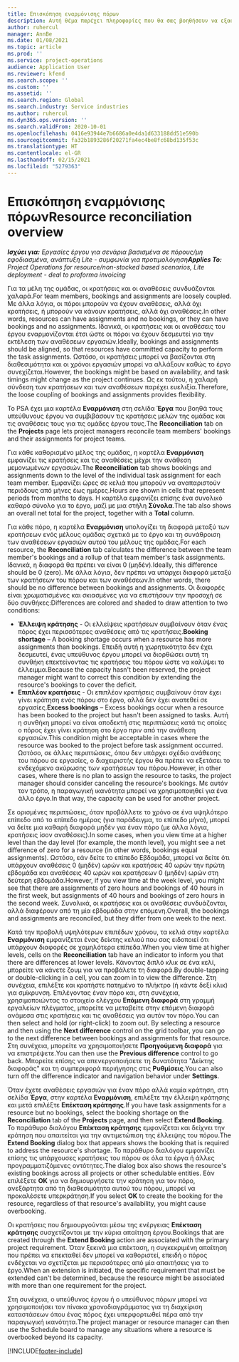 ```yaml
---
title: Επισκόπηση εναρμόνισης πόρων
description: Αυτή θέμα παρέχει πληροφορίες που θα σας βοηθήσουν να εξασφαλίσετε ότι οι κρατήσεις και οι αναθέσεις πόρων για έργα θα είναι αντιστοιχισμένες.
author: ruhercul
manager: AnnBe
ms.date: 01/08/2021
ms.topic: article
ms.prod: ''
ms.service: project-operations
audience: Application User
ms.reviewer: kfend
ms.search.scope: ''
ms.custom: ''
ms.assetid: ''
ms.search.region: Global
ms.search.industry: Service industries
ms.author: ruhercul
ms.dyn365.ops.version: ''
ms.search.validFrom: 2020-10-01
ms.openlocfilehash: 0416e93944e7b6686a0e4da1d633188dd51e590b
ms.sourcegitcommit: fa32b1893286f20271fa4ec4be8fc68bd135f53c
ms.translationtype: HT
ms.contentlocale: el-GR
ms.lasthandoff: 02/15/2021
ms.locfileid: "5279363"
---
```

# <a name="resource-reconciliation-overview"></a><span data-ttu-id="a9d96-103">Επισκόπηση εναρμόνισης πόρων</span><span class="sxs-lookup"><span data-stu-id="a9d96-103">Resource reconciliation overview</span></span>

<span data-ttu-id="a9d96-104">_**Ισχύει για:** Εργασίες έργου για σενάρια βασισμένα σε πόρους/μη εφοδιασμένα, ανάπτυξη Lite - συμφωνία για προτιμολόγηση_</span><span class="sxs-lookup"><span data-stu-id="a9d96-104">_**Applies To:** Project Operations for resource/non-stocked based scenarios, Lite deployment - deal to proforma invoicing_</span></span>

<span data-ttu-id="a9d96-105">Για τα μέλη της ομάδας, οι κρατήσεις και οι αναθέσεις συνδυάζονται χαλαρά.</span><span class="sxs-lookup"><span data-stu-id="a9d96-105">For team members, bookings and assignments are loosely coupled.</span></span> <span data-ttu-id="a9d96-106">Με άλλα λόγια, οι πόροι μπορούν να έχουν αναθέσεις, αλλά όχι κρατήσεις, ή μπορούν να κάνουν κρατήσεις, αλλά όχι αναθέσεις.</span><span class="sxs-lookup"><span data-stu-id="a9d96-106">In other words, resources can have assignments and no bookings, or they can have bookings and no assignments.</span></span> <span data-ttu-id="a9d96-107">Ιδανικά, οι κρατήσεις και οι αναθέσεις του έργου εναρμονίζονται έτσι ώστε οι πόροι να έχουν δεσμευτεί για την εκτέλεση των αναθέσεων εργασιών.</span><span class="sxs-lookup"><span data-stu-id="a9d96-107">Ideally, bookings and assignments should be aligned, so that resources have committed capacity to perform the task assignments.</span></span> <span data-ttu-id="a9d96-108">Ωστόσο, οι κρατήσεις μπορεί να βασίζονται στη διαθεσιμότητα και οι χρόνοι εργασιών μπορεί να αλλάξουν καθώς το έργο συνεχίζεται.</span><span class="sxs-lookup"><span data-stu-id="a9d96-108">However, the bookings might be based on availability, and task timings might change as the project continues.</span></span> <span data-ttu-id="a9d96-109">Ως εκ τούτου, η χαλαρή σύνδεση των κρατήσεων και των αναθέσεων παρέχει ευελιξία.</span><span class="sxs-lookup"><span data-stu-id="a9d96-109">Therefore, the loose coupling of bookings and assignments provides flexibility.</span></span>

<span data-ttu-id="a9d96-110">Το PSA έχει μια καρτέλα **Εναρμόνιση** στη σελίδα **Έργα** που βοηθά τους υπεύθυνους έργου να συμβιβάσουν τις κρατήσεις μελών της ομάδας και τις αναθέσεις τους για τις ομάδες έργου τους.</span><span class="sxs-lookup"><span data-stu-id="a9d96-110">The **Reconciliation** tab on the **Projects** page lets project managers reconcile team members' bookings and their assignments for project teams.</span></span>

<span data-ttu-id="a9d96-111">Για κάθε καθορισμένο μέλος της ομάδας, η καρτέλα **Εναρμόνιση** εμφανίζει τις κρατήσεις και τις αναθέσεις μέχρι την ανάθεση μεμονωμένων εργασιών.</span><span class="sxs-lookup"><span data-stu-id="a9d96-111">The **Reconciliation** tab shows bookings and assignments down to the level of the individual task assignment for each team member.</span></span> <span data-ttu-id="a9d96-112">Εμφανίζει ώρες σε κελιά που μπορούν να αναπαριστούν περιόδους από μήνες έως ημέρες.</span><span class="sxs-lookup"><span data-stu-id="a9d96-112">Hours are shown in cells that represent periods from months to days.</span></span> <span data-ttu-id="a9d96-113">Η καρτέλα εμφανίζει επίσης ένα συνολικό καθαρό σύνολο για το έργο, μαζί με μια στήλη **Σύνολα**.</span><span class="sxs-lookup"><span data-stu-id="a9d96-113">The tab also shows an overall net total for the project, together with a **Total** column.</span></span>

<span data-ttu-id="a9d96-114">Για κάθε πόρο, η καρτέλα **Εναρμόνιση** υπολογίζει τη διαφορά μεταξύ των κρατήσεων ενός μέλους ομάδας σχετικά με το έργο και τη συνάθροιση των αναθέσεων εργασιών αυτού του μέλους της ομάδας.</span><span class="sxs-lookup"><span data-stu-id="a9d96-114">For each resource, the **Reconciliation** tab calculates the difference between the team member's bookings and a rollup of that team member's task assignments.</span></span> <span data-ttu-id="a9d96-115">Ιδανικά, η διαφορά θα πρέπει να είναι 0 (μηδέν).</span><span class="sxs-lookup"><span data-stu-id="a9d96-115">Ideally, this difference should be 0 (zero).</span></span> <span data-ttu-id="a9d96-116">Με άλλα λόγια, δεν πρέπει να υπάρχει διαφορά μεταξύ των κρατήσεων του πόρου και των αναθέσεων.</span><span class="sxs-lookup"><span data-stu-id="a9d96-116">In other words, there should be no difference between bookings and assignments.</span></span> <span data-ttu-id="a9d96-117">Οι διαφορές είναι χρωματισμένες και σκιασμένες για να επιστήσουν την προσοχή σε δύο συνθήκες:</span><span class="sxs-lookup"><span data-stu-id="a9d96-117">Differences are colored and shaded to draw attention to two conditions:</span></span>

- <span data-ttu-id="a9d96-118">**Έλλειψη κράτησης** - Οι ελλείψεις κρατήσεων συμβαίνουν όταν ένας πόρος έχει περισσότερες αναθέσεις από τις κρατήσεις.</span><span class="sxs-lookup"><span data-stu-id="a9d96-118">**Booking shortage** – A booking shortage occurs when a resource has more assignments than bookings.</span></span> <span data-ttu-id="a9d96-119">Επειδή αυτή η χωρητικότητα δεν έχει δεσμευτεί, ένας υπεύθυνος έργου μπορεί να διορθώσει αυτή τη συνθήκη επεκτείνοντας τις κρατήσεις του πόρου ώστε να καλύψει το έλλειμμα.</span><span class="sxs-lookup"><span data-stu-id="a9d96-119">Because the capacity hasn't been reserved, the project manager might want to correct this condition by extending the resource's bookings to cover the deficit.</span></span>
- <span data-ttu-id="a9d96-120">**Επιπλέον κρατήσεις** - Οι επιπλέον κρατήσεις συμβαίνουν όταν έχει γίνει κράτηση ενός πόρου στο έργο, αλλά δεν έχει ανατεθεί σε εργασίες.</span><span class="sxs-lookup"><span data-stu-id="a9d96-120">**Excess bookings** – Excess bookings occur when a resource has been booked to the project but hasn't been assigned to tasks.</span></span> <span data-ttu-id="a9d96-121">Αυτή η συνθήκη μπορεί να είναι αποδεκτή στις περιπτώσεις κατά τις οποίες ο πόρος έχει γίνει κράτηση στο έργο πριν από την ανάθεση εργασιών.</span><span class="sxs-lookup"><span data-stu-id="a9d96-121">This condition might be acceptable in cases where the resource was booked to the project before task assignment occurred.</span></span> <span data-ttu-id="a9d96-122">Ωστόσο, σε άλλες περιπτώσεις, όπου δεν υπάρχει σχέδιο ανάθεσης του πόρου σε εργασίες, ο διαχειριστής έργου θα πρέπει να εξετάσει το ενδεχόμενο ακύρωσης των κρατήσεων του πόρου.</span><span class="sxs-lookup"><span data-stu-id="a9d96-122">However, in other cases, where there is no plan to assign the resource to tasks, the project manager should consider canceling the resource's bookings.</span></span> <span data-ttu-id="a9d96-123">Με αυτόν τον τρόπο, η παραγωγική ικανότητα μπορεί να χρησιμοποιηθεί για ένα άλλο έργο.</span><span class="sxs-lookup"><span data-stu-id="a9d96-123">In that way, the capacity can be used for another project.</span></span>

<span data-ttu-id="a9d96-124">Σε ορισμένες περιπτώσεις, όταν προβάλλετε το χρόνο σε ένα υψηλότερο επίπεδο από το επίπεδο ημέρας (για παράδειγμα, το επίπεδο μήνα), μπορεί να δείτε μια καθαρή διαφορά μηδέν για έναν πόρο (με άλλα λόγια, κρατήσεις ίσον αναθέσεις).</span><span class="sxs-lookup"><span data-stu-id="a9d96-124">In some cases, when you view time at a higher level than the day level (for example, the month level), you might see a net difference of zero for a resource (in other words, bookings equal assignments).</span></span> <span data-ttu-id="a9d96-125">Ωστόσο, εάν δείτε το επίπεδο Εβδομάδα, μπορεί να δείτε ότι υπάρχουν αναθέσεις 0 (μηδέν) ωρών και κρατήσεις 40 ωρών την πρώτη εβδομάδα και αναθέσεις 40 ωρών και κρατήσεων 0 (μηδέν) ωρών στη δεύτερη εβδομάδα.</span><span class="sxs-lookup"><span data-stu-id="a9d96-125">However, if you view time at the week level, you might see that there are assignments of zero hours and bookings of 40 hours in the first week, but assignments of 40 hours and bookings of zero hours in the second week.</span></span> <span data-ttu-id="a9d96-126">Συνολικά, οι κρατήσεις και οι αναθέσεις συνδυάζονται, αλλά διαφέρουν από τη μία εβδομάδα στην επόμενη.</span><span class="sxs-lookup"><span data-stu-id="a9d96-126">Overall, the bookings and assignments are reconciled, but they differ from one week to the next.</span></span>

<span data-ttu-id="a9d96-127">Κατά την προβολή υψηλότερων επιπέδων χρόνου, τα κελιά στην καρτέλα **Εναρμόνιση** εμφανίζεται ένας δείκτης κελιού που σας ειδοποιεί ότι υπάρχουν διαφορές σε χαμηλότερα επίπεδα.</span><span class="sxs-lookup"><span data-stu-id="a9d96-127">When you view time at higher levels, cells on the **Reconciliation** tab have an indicator to inform you that there are differences at lower levels.</span></span> <span data-ttu-id="a9d96-128">Κάνοντας διπλό κλικ σε ένα κελί, μπορείτε να κάνετε ζουμ για να προβάλετε τη διαφορά.</span><span class="sxs-lookup"><span data-stu-id="a9d96-128">By double-tapping or double-clicking in a cell, you can zoom in to view the difference.</span></span> <span data-ttu-id="a9d96-129">Στη συνέχεια, επιλέξτε και κρατήστε πατημένο το πλήκτρο (ή κάντε δεξί κλικ) για σμίκρυνση. Επιλέγοντας έναν πόρο και, στη συνέχεια, χρησιμοποιώντας το στοιχείο ελέγχου **Επόμενη διαφορά** στη γραμμή εργαλείων πλέγματος, μπορείτε να μεταβείτε στην επόμενη διαφορά ανάμεσα στις κρατήσεις και τις αναθέσεις για αυτόν τον πόρο.</span><span class="sxs-lookup"><span data-stu-id="a9d96-129">You can then select and hold (or right-click) to zoom out. By selecting a resource and then using the **Next difference** control on the grid toolbar, you can go to the next difference between bookings and assignments for that resource.</span></span> <span data-ttu-id="a9d96-130">Στη συνέχεια, μπορείτε να χρησιμοποιήσετε **Προηγούμενη διαφορά** για να επιστρέψετε.</span><span class="sxs-lookup"><span data-stu-id="a9d96-130">You can then use the **Previous difference** control to go back.</span></span> <span data-ttu-id="a9d96-131">Μπορείτε επίσης να απενεργοποιήσετε τη δυνατότητα "Δείκτης διαφοράς" και τη συμπεριφορά περιήγησης στις **Ρυθμίσεις**.</span><span class="sxs-lookup"><span data-stu-id="a9d96-131">You can also turn off the difference indicator and navigation behavior under **Settings**.</span></span>

<span data-ttu-id="a9d96-132">Όταν έχετε αναθέσεις εργασιών για έναν πόρο αλλά καμία κράτηση, στη σελίδα **Έργα**, στην καρτέλα **Εναρμόνιση**, επιλέξτε την έλλειψη κράτησης και μετά επιλέξτε **Επέκταση κράτησης**.</span><span class="sxs-lookup"><span data-stu-id="a9d96-132">If you have task assignments for a resource but no bookings, select the booking shortage on the **Reconciliation** tab of the **Projects** page, and then select **Extend Booking**.</span></span> <span data-ttu-id="a9d96-133">Το παράθυρο διαλόγου **Επέκταση κράτησης** εμφανίζεται και δείχνει την κράτηση που απαιτείται για την αντιμετώπιση της έλλειψης του πόρου.</span><span class="sxs-lookup"><span data-stu-id="a9d96-133">The **Extend Booking** dialog box that appears shows the booking that is required to address the resource's shortage.</span></span> <span data-ttu-id="a9d96-134">Το παράθυρο διαλόγου εμφανίζει επίσης τις υπάρχουσες κρατήσεις του πόρου σε όλα τα έργα ή άλλες προγραμματιζόμενες οντότητες.</span><span class="sxs-lookup"><span data-stu-id="a9d96-134">The dialog box also shows the resource's existing bookings across all projects or other schedulable entities.</span></span> <span data-ttu-id="a9d96-135">Εάν επιλέξετε **OK** για να δημιουργήσετε την κράτηση για τον πόρο, ανεξάρτητα από τη διαθεσιμότητα αυτού του πόρου, μπορεί να προκαλέσετε υπερκράτηση.</span><span class="sxs-lookup"><span data-stu-id="a9d96-135">If you select **OK** to create the booking for the resource, regardless of that resource's availability, you might cause overbooking.</span></span>

<span data-ttu-id="a9d96-136">Οι κρατήσεις που δημιουργούνται μέσω της ενέργειας **Επέκταση κράτησης** συσχετίζονται με την κύρια απαίτηση έργου.</span><span class="sxs-lookup"><span data-stu-id="a9d96-136">Bookings that are created through the **Extend Booking** action are associated with the primary project requirement.</span></span> <span data-ttu-id="a9d96-137">Όταν ξεκινά μια επέκταση, η συγκεκριμένη απαίτηση που πρέπει να επεκταθεί δεν μπορεί να καθοριστεί, επειδή ο πόρος ενδέχεται να σχετίζεται με περισσότερες από μία απαιτήσεις για το έργο.</span><span class="sxs-lookup"><span data-stu-id="a9d96-137">When an extension is initiated, the specific requirement that must be extended can't be determined, because the resource might be associated with more than one requirement for the project.</span></span>

<span data-ttu-id="a9d96-138">Στη συνέχεια, ο υπεύθυνος έργου ή ο υπεύθυνος πόρων μπορεί να χρησιμοποιήσει τον πίνακα χρονοδιαγράμματος για τη διαχείριση καταστάσεων όπου ένας πόρος έχει υπερφορτωθεί πέρα από την παραγωγική ικανότητα.</span><span class="sxs-lookup"><span data-stu-id="a9d96-138">The project manager or resource manager can then use the Schedule board to manage any situations where a resource is overbooked beyond its capacity.</span></span>


[!INCLUDE[footer-include](../includes/footer-banner.md)]